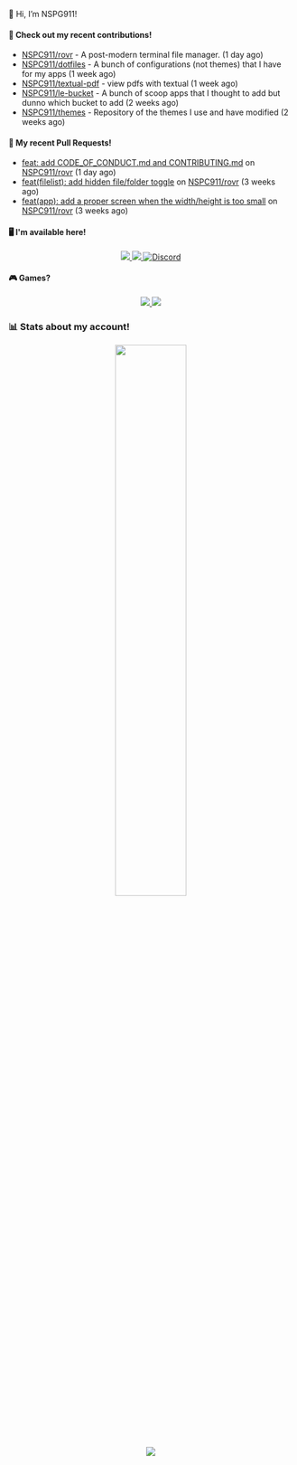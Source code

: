👋 Hi, I’m NSPG911!

#### 👷 Check out my recent contributions!

- [NSPC911/rovr](https://github.com/NSPC911/rovr) - A post-modern terminal file manager. (1 day ago)
- [NSPC911/dotfiles](https://github.com/NSPC911/dotfiles) - A bunch of configurations (not themes) that I have for my apps (1 week ago)
- [NSPC911/textual-pdf](https://github.com/NSPC911/textual-pdf) - view pdfs with textual (1 week ago)
- [NSPC911/le-bucket](https://github.com/NSPC911/le-bucket) - A bunch of scoop apps that I thought to add but dunno which bucket to add (2 weeks ago)
- [NSPC911/themes](https://github.com/NSPC911/themes) - Repository of the themes I use and have modified (2 weeks ago)

#### 🔨 My recent Pull Requests!

- [feat: add CODE_OF_CONDUCT.md and CONTRIBUTING.md](https://github.com/NSPC911/rovr/pull/85) on [NSPC911/rovr](https://github.com/NSPC911/rovr) (1 day ago)
- [feat(filelist): add hidden file/folder toggle](https://github.com/NSPC911/rovr/pull/46) on [NSPC911/rovr](https://github.com/NSPC911/rovr) (3 weeks ago)
- [feat(app): add a proper screen when the width/height is too small](https://github.com/NSPC911/rovr/pull/43) on [NSPC911/rovr](https://github.com/NSPC911/rovr) (3 weeks ago)

#### 🖥 I'm available here!

<div align="center">
  <a href="https://youtube.com/@nspg911" alt="YouTube" title="YouTube">
    <img src="https://img.shields.io/badge/YouTube-red?style=for-the-badge&logo=youtube&logoColor=black">
  </a>
  <a href="https://reddit.com/u/NotSoProGamerR" alt="Reddit" title="Reddit">
    <img src="https://img.shields.io/badge/Reddit-red?style=for-the-badge&logo=reddit&logoColor=black">
  </a>
  <a href="https://becomtweaks.github.io/discord" alt="Discord" title="Modbay">
    <img alt="Discord" src="https://img.shields.io/badge/Discord-3400ff?style=for-the-badge&logo=discord&logoColor=black">
  </a>
</div>

#### 🎮 Games?

<div align="center">
  <a href="https://www.hoyolab.com/accountCenter/postList?id=359897412" alt="Hoyolab" title="Hoyolab">
     <img src="https://img.shields.io/badge/Hoyolab-purple?style=for-the-badge">
  </a>
  <a href="https://link.brawlstars.com/invite/friend/en/?tag=CLQ8URPQ&token=xfxgxmse" alt="Brawl Stars" title="Brawl Starrs">
     <img src="https://img.shields.io/badge/Brawl_Stars-yellow?style=for-the-badge">
  </a>
</div>

### 📊 Stats about my account!
<p align="center">
  <img height="50%" width="auto" src="https://github-readme-stats.vercel.app/api?username=NSPC911&show_icons=true&count_private=true&theme=neon&hide_border=true&hide=prs&show=prs_merged&bg_color=00000000">
  <br>
  <img src="https://github-readme-streak-stats.herokuapp.com?user=NSPC911&theme=neon&hide_border=true&background=00000000">
</p>
